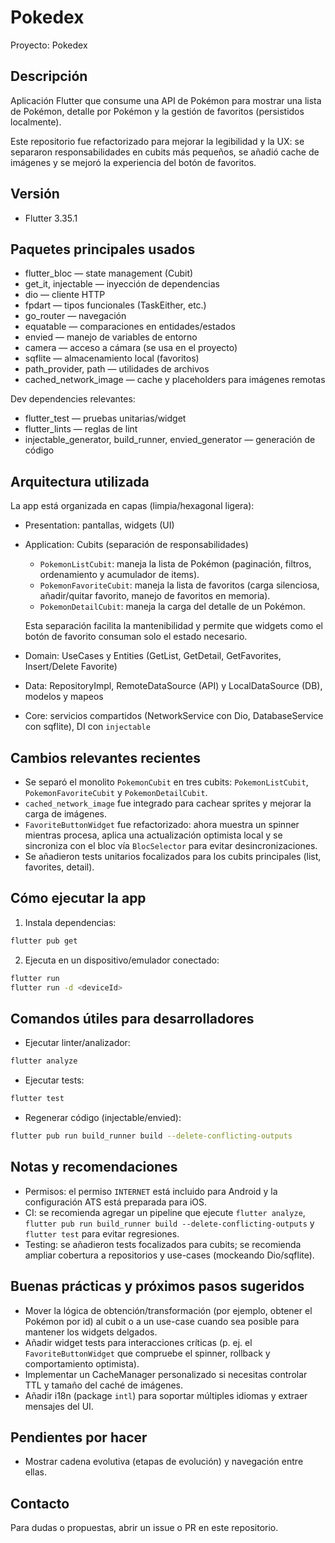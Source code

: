 # Pokedex

Proyecto: Pokedex

## Descripción

Aplicación Flutter que consume una API de Pokémon para mostrar una lista de Pokémon, detalle por Pokémon y la gestión de favoritos (persistidos localmente).

Este repositorio fue refactorizado para mejorar la legibilidad y la UX: se separaron responsabilidades en cubits más pequeños, se añadió cache de imágenes y se mejoró la experiencia del botón de favoritos.

## Versión

- Flutter 3.35.1

## Paquetes principales usados

- flutter_bloc — state management (Cubit)
- get_it, injectable — inyección de dependencias
- dio — cliente HTTP
- fpdart — tipos funcionales (TaskEither, etc.)
- go_router — navegación
- equatable — comparaciones en entidades/estados
- envied — manejo de variables de entorno
- camera — acceso a cámara (se usa en el proyecto)
- sqflite — almacenamiento local (favoritos)
- path_provider, path — utilidades de archivos
- cached_network_image — cache y placeholders para imágenes remotas

Dev dependencies relevantes:

- flutter_test — pruebas unitarias/widget
- flutter_lints — reglas de lint
- injectable_generator, build_runner, envied_generator — generación de código

## Arquitectura utilizada

La app está organizada en capas (limpia/hexagonal ligera):

- Presentation: pantallas, widgets (UI)
- Application: Cubits (separación de responsabilidades)

  - `PokemonListCubit`: maneja la lista de Pokémon (paginación, filtros, ordenamiento y acumulador de items).
  - `PokemonFavoriteCubit`: maneja la lista de favoritos (carga silenciosa, añadir/quitar favorito, manejo de favoritos en memoria).
  - `PokemonDetailCubit`: maneja la carga del detalle de un Pokémon.

  Esta separación facilita la mantenibilidad y permite que widgets como el botón de favorito consuman solo el estado necesario.

- Domain: UseCases y Entities (GetList, GetDetail, GetFavorites, Insert/Delete Favorite)
- Data: RepositoryImpl, RemoteDataSource (API) y LocalDataSource (DB), modelos y mapeos
- Core: servicios compartidos (NetworkService con Dio, DatabaseService con sqflite), DI con `injectable`

## Cambios relevantes recientes

- Se separó el monolito `PokemonCubit` en tres cubits: `PokemonListCubit`, `PokemonFavoriteCubit` y `PokemonDetailCubit`.
- `cached_network_image` fue integrado para cachear sprites y mejorar la carga de imágenes.
- `FavoriteButtonWidget` fue refactorizado: ahora muestra un spinner mientras procesa, aplica una actualización optimista local y se sincroniza con el bloc vía `BlocSelector` para evitar desincronizaciones.
- Se añadieron tests unitarios focalizados para los cubits principales (list, favorites, detail).

## Cómo ejecutar la app

1. Instala dependencias:

```bash
flutter pub get
```

2. Ejecuta en un dispositivo/emulador conectado:

```bash
flutter run
flutter run -d <deviceId>
```

## Comandos útiles para desarrolladores

- Ejecutar linter/analizador:

```bash
flutter analyze
```

- Ejecutar tests:

```bash
flutter test
```

- Regenerar código (injectable/envied):

```bash
flutter pub run build_runner build --delete-conflicting-outputs
```

## Notas y recomendaciones

- Permisos: el permiso `INTERNET` está incluido para Android y la configuración ATS está preparada para iOS.
- CI: se recomienda agregar un pipeline que ejecute `flutter analyze`, `flutter pub run build_runner build --delete-conflicting-outputs` y `flutter test` para evitar regresiones.
- Testing: se añadieron tests focalizados para cubits; se recomienda ampliar cobertura a repositorios y use-cases (mockeando Dio/sqflite).

## Buenas prácticas y próximos pasos sugeridos

- Mover la lógica de obtención/transformación (por ejemplo, obtener el Pokémon por id) al cubit o a un use-case cuando sea posible para mantener los widgets delgados.
- Añadir widget tests para interacciones críticas (p. ej. el `FavoriteButtonWidget` que compruebe el spinner, rollback y comportamiento optimista).
- Implementar un CacheManager personalizado si necesitas controlar TTL y tamaño del caché de imágenes.
- Añadir i18n (package `intl`) para soportar múltiples idiomas y extraer mensajes del UI.

## Pendientes por hacer

- Mostrar cadena evolutiva (etapas de evolución) y navegación entre ellas.

## Contacto

Para dudas o propuestas, abrir un issue o PR en este repositorio.
